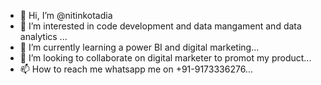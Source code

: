 - 👋 Hi, I’m @nitinkotadia
- 👀 I’m interested in code development and data mangament and data analytics ...
- 🌱 I’m currently learning a power BI and digital marketing...
- 💞️ I’m looking to collaborate on digital marketer to promot my product...
- 📫 How to reach me whatsapp me on +91-9173336276...

<!---
nitinkotadia/nitinkotadia is a ✨ special ✨ repository because its `README.md` (this file) appears on your GitHub profile.
You can click the Preview link to take a look at your changes.
--->
